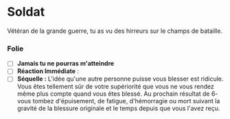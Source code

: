 # Soldat

Vétéran de la grande guerre, tu as vu des hirreurs sur le champs de bataille.

### Folie

- [ ] **Jamais tu ne pourras m'atteindre**
- [ ] **Réaction Immédiate** :
- [ ] **Séquelle :** L'idée qu'une autre personne puisse vous blesser est ridicule. Vous êtes tellement sûr de votre supériorité que vous ne vous rendez même plus compte quand vous êtes blessé. Au prochain résultat de 6- vous tombez d'épuisement, de fatigue, d'hémorragie ou mort suivant la gravité de la blessure originale et le temps depuis que vous l'avez reçu.